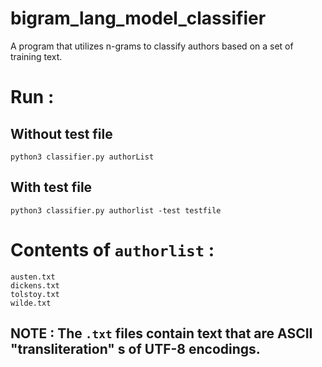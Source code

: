 # bigram_lang_model_classifier
A program that utilizes n-grams to classify authors based on a set of training text. 


# Run : 

## Without test file
```
python3 classifier.py authorList
```

## With test file
```
python3 classifier.py authorlist -test testfile
```

# Contents of ```authorlist``` : 
```
austen.txt
dickens.txt
tolstoy.txt
wilde.txt
```
## **NOTE :** The ```.txt``` files contain text that are ASCII "transliteration" s of UTF-8 encodings. 

